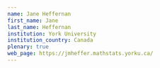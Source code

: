 ```yaml
---
name: Jane Heffernan
first_name: Jane
last_name: Heffernan
institution: York University
institution_country: Canada
plenary: true
web_page: https://jmheffer.mathstats.yorku.ca/
---
```


